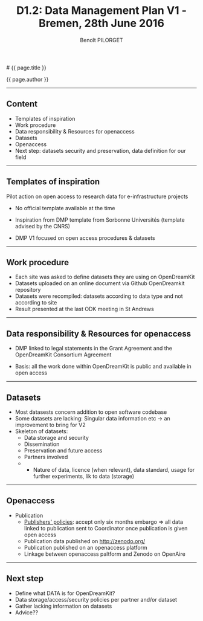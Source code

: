 ﻿---
layout: slides
title: "D1.2: Data Management Plan V1 - Bremen, 28th June 2016"
theme: white
transition: none
author: Benoît PILORGET
---

<section data-markdown data-separator="^---\n" data-separator-vertical="^--\n">
# {{ page.title }}

{{ page.author }}

---

## Content

- Templates of inspiration
- Work procedure
- Data responsibility & Resources for openaccess
- Datasets 
- Openaccess 
- Next step: datasets security and preservation, data definition for our field



---

## Templates of inspiration

Pilot action on open access to research data for e-infrastructure projects

- No official template available at the time
- Inspiration from DMP template from Sorbonne Universités (template advised by the CNRS)

- DMP V1 focused on open access procedures & datasets
---

## Work procedure


- Each site was asked to define datasets they are using on OpenDreamKit
- Datasets uploaded on an online document via Github OpenDreamkit repository
- Datasets were recompiled: datasets according to data type and not according to site
- Result presented at the last ODK meeting in St Andrews

---

## Data responsibility & Resources for openaccess

- DMP linked to legal statements in the Grant Agreement and the OpenDreamKit Consortium Agreement

- Basis: all the work done within OpenDreamKit is public and available in open access

---

## Datasets

- Most datasests concern addition to open software codebase
- Some datasets are lacking: Singular data information etc -> an improvement to bring for V2
- Skeleton of datasets:
	- Data storage and security
	- Dissemination
	- Preservation and future access
	- Partners involved
	- + Nature of data, licence (when relevant), data standard, usage for further experiments, lik to data (storage)

---

## Openaccess

- Publication
	- [Publishers' policies](www.sherpa.ac.uk/romeo/): accept only six months embargo
		=> all data linked to publication sent to Coordinator once publication is given open access
	- Publication data published on http://zenodo.org/
	- Publication published on an openaccess platform
	- Linkage between openaccess paltform and Zenodo on OpenAire

---

## Next step

- Define what DATA is for OpenDreamKit?
- Data storage/access/security policies per partner and/or dataset
- Gather lacking information on datasets
- Advice??







